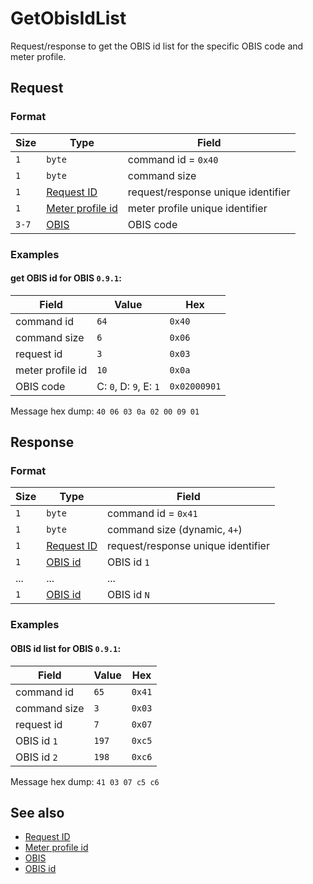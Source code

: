 # GetObisIdList

Request/response to get the OBIS id list for the specific OBIS code and meter profile.


## Request

### Format

| Size  | Type                                             | Field                              |
| ----- | ------------------------------------------------ | ---------------------------------- |
| `1`   | `byte`                                           | command id = `0x40`                |
| `1`   | `byte`                                           | command size                       |
| `1`   | [Request ID](../types.md#request-id)             | request/response unique identifier |
| `1`   | [Meter profile id](../types.md#meter-profile-id) | meter profile unique identifier    |
| `3-7` | [OBIS](../types.md#obis)                         | OBIS code                          |


### Examples

#### get OBIS id for OBIS `0.9.1`:

| Field            | Value                  | Hex          |
| ---------------- | ---------------------- | ------------ |
| command id       | `64`                   | `0x40`       |
| command size     | `6`                    | `0x06`       |
| request id       | `3`                    | `0x03`       |
| meter profile id | `10`                   | `0x0a`       |
| OBIS code        | C: `0`, D: `9`, E: `1` | `0x02000901` |

Message hex dump: `40 06 03 0a 02 00 09 01`


## Response

### Format

| Size | Type                                 | Field                              |
| ---- | ------------------------------------ | ---------------------------------- |
| `1`  | `byte`                               | command id = `0x41`                |
| `1`  | `byte`                               | command size (dynamic, `4+`)       |
| `1`  | [Request ID](../types.md#request-id) | request/response unique identifier |
| `1`  | [OBIS id](../types.md#obis-id)       | OBIS id `1`                        |
| ...  | ...                                  | ...                                |
| `1`  | [OBIS id](../types.md#obis-id)       | OBIS id `N`                        |


### Examples

#### OBIS id list for OBIS `0.9.1`:

| Field        | Value | Hex    |
| ------------ | ----- | ------ |
| command id   | `65`  | `0x41` |
| command size | `3`   | `0x03` |
| request id   | `7`   | `0x07` |
| OBIS id `1`  | `197` | `0xc5` |
| OBIS id `2`  | `198` | `0xc6` |

Message hex dump: `41 03 07 c5 c6`


## See also

* [Request ID](../types.md#request-id)
* [Meter profile id](../types.md#meter-profile-id)
* [OBIS](../types.md#obis)
* [OBIS id](../types.md#obis-id)
